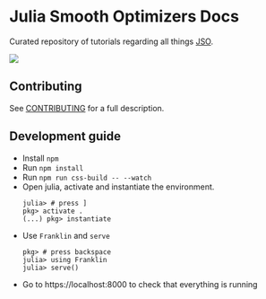 # Julia Smooth Optimizers Docs

Curated repository of tutorials regarding all things [JSO](https://github.com/JuliaSmoothOptimizers/).

[![](https://img.shields.io/badge/go_to-site-3f51b5.svg)](https://jso-docs.github.io)

## Contributing

See [CONTRIBUTING](CONTRIBUTING.md) for a full description.

## Development guide

- Install `npm`
- Run `npm install`
- Run `npm run css-build -- --watch`
- Open julia, activate and instantiate the environment.
  ```
  julia> # press ]
  pkg> activate .
  (...) pkg> instantiate
  ```
- Use `Franklin` and `serve`
  ```
  pkg> # press backspace
  julia> using Franklin
  julia> serve()
  ```
- Go to https://localhost:8000 to check that everything is running